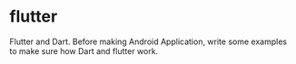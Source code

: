 # flutter
Flutter and Dart. Before making Android Application, write some examples to make sure how Dart and flutter work.  
